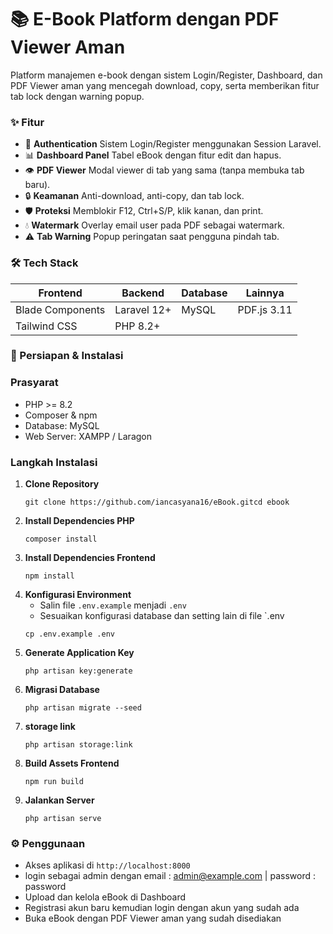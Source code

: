 # 📚 E-Book Platform dengan PDF Viewer Aman
Platform manajemen e-book dengan sistem Login/Register, Dashboard, dan PDF Viewer aman yang mencegah download, copy, serta memberikan fitur tab lock dengan warning popup.
### ✨ Fitur
- 🔐 **Authentication** Sistem Login/Register menggunakan Session Laravel.
- 📊 **Dashboard Panel** Tabel eBook dengan fitur edit dan hapus.
- 👁️ **PDF Viewer** Modal viewer di tab yang sama (tanpa membuka tab baru).
- 🔒 **Keamanan** Anti-download, anti-copy, dan tab lock.
- 🛡️ **Proteksi** Memblokir F12, Ctrl+S/P, klik kanan, dan print.
- 💧 **Watermark** Overlay email user pada PDF sebagai watermark.
- ⚠️ **Tab Warning** Popup peringatan saat pengguna pindah tab.
  
### 🛠 Tech Stack   
| Frontend        | Backend       | Database            | Lainnya       |
|-----------------|---------------|---------------------|---------------|
| Blade Components| Laravel 12+   | MySQL               | PDF.js 3.11   |
| Tailwind CSS    | PHP 8.2+      |                     |               |

  
### 🚀 Persiapan & Instalasi
### Prasyarat
- PHP >= 8.2
- Composer & npm
- Database: MySQL
- Web Server: XAMPP / Laragon

### Langkah Instalasi
1. **Clone Repository**
   ```
   git clone https://github.com/iancasyana16/eBook.gitcd ebook
   ```
2. **Install Dependencies PHP**
   ```
   composer install
   ```
7. **Install Dependencies Frontend** 
   ```
   npm install
   ```
9. **Konfigurasi Environment**
    - Salin file `.env.example` menjadi `.env`
    - Sesuaikan konfigurasi database dan setting lain di file `.env
    ```
    cp .env.example .env
    ```
11. **Generate Application Key**
    ```
    php artisan key:generate
    ```
13. **Migrasi Database**
    ```
    php artisan migrate --seed
    ```
15. **storage link**
    ```
    php artisan storage:link
    ```
17. **Build Assets Frontend**
    ```
    npm run build
    ```
19. **Jalankan Server**
    ```
    php artisan serve
    ```

### ⚙️ Penggunaan
- Akses aplikasi di `http://localhost:8000`
- login sebagai admin dengan email : admin@example.com | password : password
- Upload dan kelola eBook di Dashboard
- Registrasi akun baru kemudian login dengan akun yang sudah ada
- Buka eBook dengan PDF Viewer aman yang sudah disediakan
